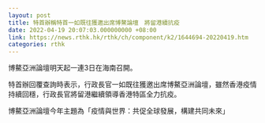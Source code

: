 ```yaml
---
layout: post
title: 特首辦稱特首一如既往獲邀出席博鰲論壇　將留港續抗疫
date: 2022-04-19 20:07:03.000000000 +08:00
link: https://news.rthk.hk/rthk/ch/component/k2/1644694-20220419.htm
categories: rthk
---
```


博鰲亞洲論壇明天起一連3日在海南召開。

特首辦回覆查詢時表示，行政長官一如既往獲邀出席博鰲亞洲論壇，雖然香港疫情持續回穩，行政長官將留港繼續領導香港特區全力抗疫。

博鰲亞洲論壇今年主題為「疫情與世界：共促全球發展，構建共同未來」
